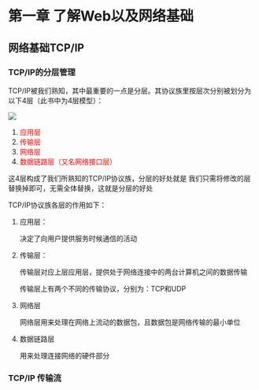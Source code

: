 # 第一章 了解Web以及网络基础

## 网络基础TCP/IP

### TCP/IP的分层管理

TCP/IP被我们熟知，其中最重要的一点是分层。其协议族里按层次分别被划分为以下4层（此书中为4层模型）：

![](E:\HttpLearning\pic\TCP协议族4层模型.png)

1. <font color = "red">应用层</font>
2. <font color = "red">传输层</font>
3. <font color = "red">网络层</font>
4. <font color = "red">数据链路层（又名网络接口层）</font>

这4层构成了我们所熟知的TCP/IP协议族，分层的好处就是 我们只需将修改的层替换掉即可，无需全体替换，这就是分层的好处

TCP/IP协议族各层的作用如下：

1. 应用层：

   决定了向用户提供服务时候通信的活动

2. 传输层：

   传输层对应上层应用层，提供处于网络连接中的两台计算机之间的数据传输

   传输层上有两个不同的传输协议，分别为：TCP和UDP

3. 网络层

   网络层用来处理在网络上流动的数据包，且数据包是网络传输的最小单位

4. 数据链路层

   用来处理连接网络的硬件部分

### TCP/IP 传输流